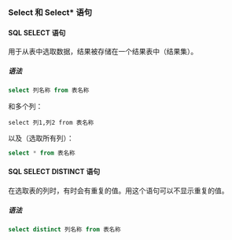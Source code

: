 ### Select 和 Select* 语句

#### SQL SELECT 语句

用于从表中选取数据，结果被存储在一个结果表中（结果集）。

##### 语法

```sql
select 列名称 from 表名称
```

和多个列：

```
select 列1,列2 from 表名称
```



以及（选取所有列）：

```sql
select * from 表名称
```

#### SQL SELECT DISTINCT 语句

在选取表的列时，有时会有重复的值。用这个语句可以不显示重复的值。

##### 语法

```sql
select distinct 列名称 from 表名称
```

